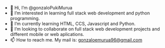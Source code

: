 - 👋 Hi, I’m @gonzaloPukiMurua
- 👀 I’m interested in learning full stack web development and python programming.
- 🌱 I’m currently learning HTML, CCS, Javascript and Python.
- 💞️ I’m looking to collaborate on full stack web development projects and different mobile or web aplications.
- 📫 How to reach me. My mail is: gonzaloemurua96@gmail.com

<!---
gonzaloPukiMurua/gonzaloPukiMurua is a ✨ special ✨ repository because its `README.md` (this file) appears on your GitHub profile.
You can click the Preview link to take a look at your changes.
--->
